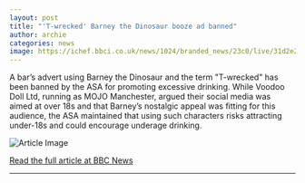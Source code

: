 ```yaml
---
layout: post
title: "'T-wrecked' Barney the Dinosaur booze ad banned"
author: archie
categories: news
image: https://ichef.bbci.co.uk/news/1024/branded_news/23c0/live/31d2e290-9ace-11f0-a76e-93cad8547592.jpg
---
```

A bar’s advert using Barney the Dinosaur and the term "T-wrecked" has been banned by the ASA for promoting excessive drinking. While Voodoo Doll Ltd, running as MOJO Manchester, argued their social media was aimed at over 18s and that Barney’s nostalgic appeal was fitting for this audience, the ASA maintained that using such characters risks attracting under-18s and could encourage underage drinking.

![Article Image](https://ichef.bbci.co.uk/news/1024/branded_news/23c0/live/31d2e290-9ace-11f0-a76e-93cad8547592.jpg)

[Read the full article at BBC News](https://www.bbc.com/news/articles/c8ex5xdjkljo?at_medium=RSS&at_campaign=rss)

---
